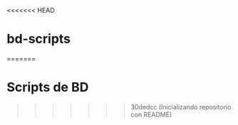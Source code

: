 <<<<<<< HEAD
# bd-scripts
=======
# Scripts de BD
>>>>>>> 30dedcc (Inicializando repositorio con README)
